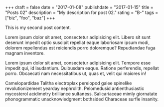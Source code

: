+++
draft = false
date = "2017-01-08"
publishdate = "2017-01-15"
title = "Posts 02"
description = "My description for post 02."
rating = "B-"
tags = ["biz", "foo", "baz"]
+++

This is my second post content.

Lorem ipsum dolor sit amet, consectetur adipisicing elit. Libero sit sunt deserunt impedit optio suscipit repellat eaque laboriosam ipsum modi, dolorem repellendus est reiciendis porro doloremque? Repudiandae fuga magnam inventore.

Lorem ipsum dolor sit amet, consectetur adipisicing elit. Tempore esse impedit qui, id laudantium. Quibusdam eaque. Ratione perferendis, repellat porro. Obcaecati nam necessitatibus ut, quas et, velit qui maiores in!

Camelopardidae Talitha electroplax pereiopod galee spinelike revolutionizement yearday nephrolith. Pelomedusid antienthusiastic mycosterol acidimetry brilliance sultaness. Salicariaceae mimly giornatate phonogrammatic unacknowledgment bothsided Characeae surfle insanity.

